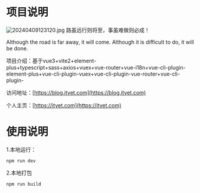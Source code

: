 # 项目说明
![20240409123120.jpg](source%2Fres%2F20240409123120.jpg)
路虽远行则将至，事虽难做则必成！

Although the road is far away, it will come. Although it is difficult to do, it will be done.

项目介绍：基于vue3+vite2+element-plus+typescript+sass+axios+vuex+vue-router+vue-i18n+vue-cli-plugin-element-plus+vue-cli-plugin-vuex+vue-cli-plugin-vue-router+vue-cli-plugin-

访问地址：[https://blog.ityet.com](https://blog.ityet.com)

个人主页：[https://ityet.com](https://ityet.com)

# 使用说明
1.本地运行：
```node
npm run dev
```

2.本地打包
```node
npm run build
```

